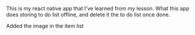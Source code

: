 This is my react native app that I've learned from my lesson.
What this app does storing to do list offline, and delete it the to do list once done.

Added the image in the item list
